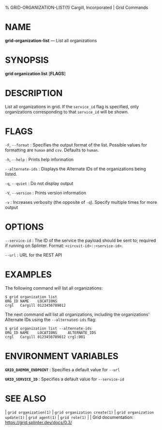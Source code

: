 % GRID-ORGANIZATION-LIST(1) Cargill, Incorporated | Grid Commands

<!--
  Copyright 2024 Bitwise IO, Inc.
  Copyright 2021 Cargill Incorporated
  Licensed under Creative Commons Attribution 4.0 International License
  https://creativecommons.org/licenses/by/4.0/
-->

NAME
====

**grid-organization-list** — List all organizations

SYNOPSIS
========

**grid organization list** \[**FLAGS**\]

DESCRIPTION
===========

List all organizations in grid. If the `service_id` flag is specified, only
organizations corresponding to that `service_id` will be shown.

FLAGS
=====

`-F`, `--format`
: Specifies the output format of the list. Possible values for formatting are
  `human` and `csv`. Defaults to `human`.

`-h`, `--help`
: Prints help information

`--alternate-ids`
: Displays the Alternate IDs of the organizations being listed.

`-q`, `--quiet`
: Do not display output

`-V`, `--version`
: Prints version information

`-v`
: Increases verbosity (the opposite of `-q`). Specify multiple times for more
  output

OPTIONS
=======

`--service-id`
: The ID of the service the payload should be sent to; required if running on
  Splinter. Format: `<circuit-id>::<service-id>`.

`--url`
: URL for the REST API

EXAMPLES
========

The following command will list all organizations:

```
$ grid organization list
ORG_ID NAME    LOCATIONS
crgl   Cargill 0123456789012
```

The next command will list all organizations, including the organizations'
Alternate IDs using the `--alternated-ids` flag:

```
$ grid organization list --alternate-ids
ORG_ID NAME    LOCATIONS     ALTERNATE_IDS
crgl   Cargill 0123456789012 crgl:001
```

ENVIRONMENT VARIABLES
=====================

**`GRID_DAEMON_ENDPOINT`**
: Specifies a default value for `--url`

**`GRID_SERVICE_ID`**
: Specifies a default value for `--service-id`

SEE ALSO
========
| `grid organization(1)`
| `grid organization create(1)`
| `grid organization update(1)`
| `grid agent(1)`
| `grid role(1)`
|
| Grid documentation: https://grid.splinter.dev/docs/0.3/
